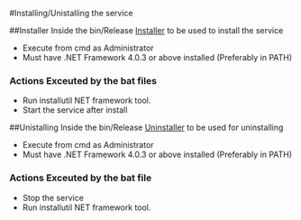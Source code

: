 #Installing/Unistalling the service

##Installer
Inside the bin/Release [Installer](bin/Release/install.bat) to be used to install the service
- Execute from cmd as Administrator
- Must have .NET Framework 4.0.3 or above installed (Preferably in PATH)

### Actions Exceuted by the bat files
- Run installutil NET framework tool.
- Start the service after install

##Unistalling
Inside the bin/Release [Uninstaller](bin/Release/uninstall.bat) to be used for uninstalling
- Execute from cmd as Administrator
- Must have .NET Framework 4.0.3 or above installed (Preferably in PATH)

### Actions Exceuted by the bat file
- Stop the service
- Run installutil NET framework tool.
